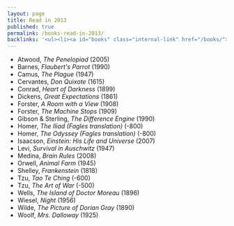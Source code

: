 ```yaml
---
layout: page
title: Read in 2013
published: true
permalink: /books-read-in-2013/
backlinks: '<ul><li><a id="books" class="internal-link" href="/books/">Books</a></li></ul>'
---
```


* Atwood, _The Penelopiad_ (2005) 
* Barnes, _Flaubert's Parrot_ (1990) 
* Camus, _The Plague_ (1947) 
* Cervantes, _Don Quixote_ (1615) 
* Conrad, _Heart of Darkness_ (1899) 
* Dickens, _Great Expectations_ (1861) 
* Forster, _A Room with a View_ (1908) 
* Forster, _The Machine Stops_ (1909) 
* Gibson & Sterling, _The Difference Engine_ (1990) 
* Homer, _The Iliad (Fagles translation)_ (-800) 
* Homer, _The Odyssey (Fagles translation)_ (-800) 
* Isaacson, _Einstein: His Life and Universe_ (2007) 
* Levi, _Survival in Auschwitz_ (1947) 
* Medina, _Brain Rules_ (2008) 
* Orwell, _Animal Farm_ (1945) 
* Shelley, _Frankenstein_ (1818) 
* Tzu, _Tao Te Ching_ (-600) 
* Tzu, _The Art of War_ (-500) 
* Wells, _The Island of Doctor Moreau_ (1896) 
* Wiesel, _Night_ (1956) 
* Wilde, _The Picture of Dorian Gray_ (1890) 
* Woolf, _Mrs. Dalloway_ (1925) 
